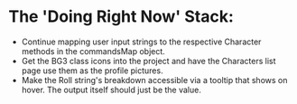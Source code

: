 # The 'Doing Right Now' Stack:

- Continue mapping user input strings to the respective Character methods in the commandsMap object.
- Get the BG3 class icons into the project and have the Characters list page use them as the profile pictures.
- Make the Roll string's breakdown accessible via a tooltip that shows on hover. The output itself should just be the value.
